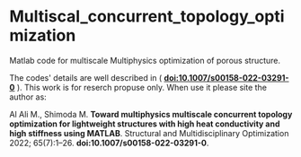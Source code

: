 # Multiscal_concurrent_topology_optimization
Matlab code for multiscale Multiphysics optimization of porous structure.

The codes' details are well described in ( **[doi:10.1007/s00158-022-03291-0](https://link.springer.com/article/10.1007/s00158-022-03291-0)** ).
This work is for reserch propuse only. When use it please site the author as:

Al Ali M., Shimoda M. 
**Toward multiphysics multiscale concurrent topology optimization for lightweight structures with high heat conductivity and high stiffness using MATLAB**. 
Structural and Multidisciplinary Optimization 2022; 65(7):1–26. 
**doi:10.1007/s00158-022-03291-0**.
